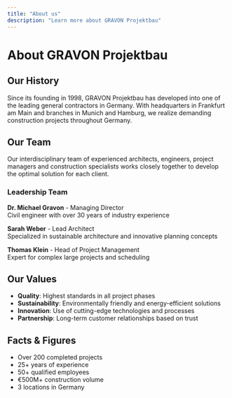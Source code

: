 ```yaml
---
title: "About us"
description: "Learn more about GRAVON Projektbau"
---
```


# About GRAVON Projektbau

## Our History

Since its founding in 1998, GRAVON Projektbau has developed into one of the leading general contractors in Germany. With headquarters in Frankfurt am Main and branches in Munich and Hamburg, we realize demanding construction projects throughout Germany.

## Our Team

Our interdisciplinary team of experienced architects, engineers, project managers and construction specialists works closely together to develop the optimal solution for each client.

### Leadership Team

**Dr. Michael Gravon** - Managing Director  
Civil engineer with over 30 years of industry experience

**Sarah Weber** - Lead Architect  
Specialized in sustainable architecture and innovative planning concepts

**Thomas Klein** - Head of Project Management  
Expert for complex large projects and scheduling

## Our Values

- **Quality**: Highest standards in all project phases
- **Sustainability**: Environmentally friendly and energy-efficient solutions
- **Innovation**: Use of cutting-edge technologies and processes
- **Partnership**: Long-term customer relationships based on trust

## Facts & Figures

- Over 200 completed projects
- 25+ years of experience
- 50+ qualified employees
- €500M+ construction volume
- 3 locations in Germany